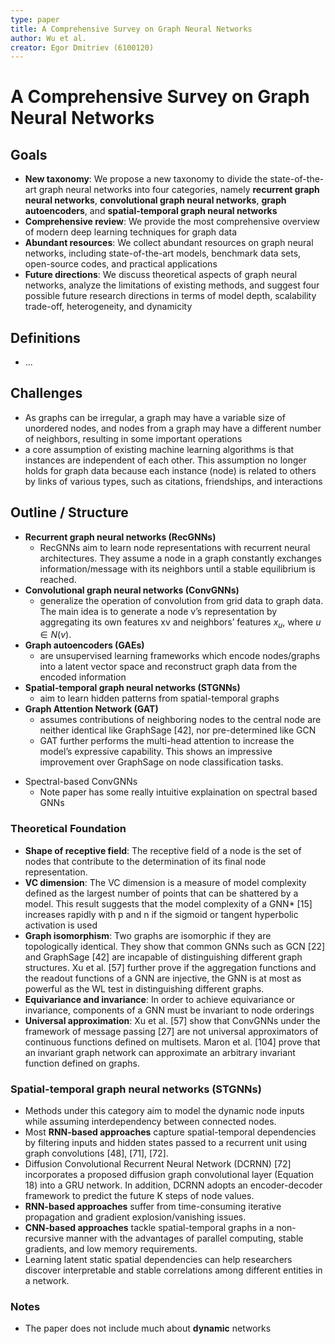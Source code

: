 ```yaml
---
type: paper
title: A Comprehensive Survey on Graph Neural Networks
author: Wu et al.
creator: Egor Dmitriev (6100120)
---
```


# A Comprehensive Survey on Graph Neural Networks

## Goals

- **New taxonomy**: We propose a new taxonomy to divide the state-of-the-art graph neural networks into four categories, namely **recurrent graph neural networks**, **convolutional graph neural networks**, **graph autoencoders**, and **spatial-temporal graph neural networks**
- **Comprehensive review**: We provide the most comprehensive overview of modern deep learning techniques for graph data
- **Abundant resources**: We collect abundant resources on graph neural networks, including state-of-the-art models, benchmark data sets, open-source codes, and practical applications
- **Future directions**: We discuss theoretical aspects of graph neural networks, analyze the limitations of existing methods, and suggest four possible future research directions in terms of model depth, scalability trade-off, heterogeneity, and dynamicity

## Definitions

- ...

## Challenges

- As graphs can be irregular, a graph may have a variable size of unordered nodes, and nodes from a graph may have a different number of neighbors, resulting in some important operations
- a core assumption of existing machine learning algorithms is that instances are independent of each other. This assumption no longer holds for graph data because each instance (node) is related to others by links of various types, such as citations, friendships, and interactions

## Outline / Structure

- **Recurrent graph neural networks (RecGNNs)**
  - RecGNNs aim to learn node representations with recurrent neural architectures. They assume a node in a graph constantly exchanges information/message with its neighbors until a stable equilibrium is reached.
- **Convolutional graph neural networks (ConvGNNs)** 
  - generalize the operation of convolution from grid data to graph data. The main idea is to generate a node v’s representation by aggregating its own features xv and neighbors’ features $x_u$, where $u \in N (v)$.
- **Graph autoencoders (GAEs)**
  - are unsupervised learning frameworks which encode nodes/graphs into a latent vector space and reconstruct graph data from the encoded information
- **Spatial-temporal graph neural networks (STGNNs)** 
  - aim to learn hidden patterns from spatial-temporal graphs
- **Graph Attention Network (GAT)**
  - assumes contributions of neighboring nodes to the central node are neither identical like GraphSage [42], nor pre-determined like GCN
  - GAT further performs the multi-head attention to increase the model’s expressive capability. This shows an impressive improvement over GraphSage on node classification tasks.
* Spectral-based ConvGNNs
  * Note paper has some really intuitive explaination on spectral based GNNs

### Theoretical Foundation

* **Shape of receptive field**: The receptive field of a node is the set of nodes that contribute to the determination of its final node representation.
* **VC dimension**:  The VC dimension is a measure of model complexity defined as the largest number of points that can be shattered by a model. This result suggests that the model complexity of a GNN* [15] increases rapidly with p and n if the sigmoid or tangent hyperbolic activation is used
* **Graph isomorphism**:  Two graphs are isomorphic if they are topologically identical. They show that common GNNs such as GCN [22] and GraphSage [42] are incapable of distinguishing different graph structures. Xu et al. [57] further prove if the aggregation functions and the readout functions of a GNN are injective, the GNN is at most as powerful as the WL test in distinguishing different graphs.
* **Equivariance and invariance**:  In order to achieve equivariance or invariance, components of a GNN must be invariant to node orderings
* **Universal approximation**:   Xu et al. [57] show that ConvGNNs under the framework of message passing [27] are not universal approximators of continuous functions defined on multisets. Maron et al. [104] prove that an invariant graph network can approximate an arbitrary invariant function defined on graphs.
  
  

### **Spatial-temporal graph neural networks (STGNNs)**

- Methods under this category aim to model the dynamic node inputs while assuming interdependency between connected nodes. 
- Most **RNN-based approaches** capture spatial-temporal dependencies by filtering inputs and hidden states passed to a recurrent unit using graph convolutions [48], [71], [72].
- Diffusion Convolutional Recurrent Neural Network (DCRNN) [72] incorporates a proposed diffusion graph convolutional layer (Equation 18) into a GRU network. In addition, DCRNN adopts an encoder-decoder framework to predict the future K steps of node values.
- **RNN-based approaches** suffer from time-consuming iterative propagation and gradient explosion/vanishing issues.
- **CNN-based approaches** tackle spatial-temporal graphs in a non-recursive manner with the advantages of parallel computing, stable gradients, and low memory requirements.
- Learning latent static spatial dependencies can help researchers discover interpretable and stable correlations among
  different entities in a network. 

### Notes

* The paper does not include much about **dynamic** networks
